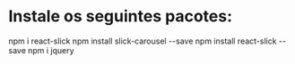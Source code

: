 # Instale os seguintes pacotes:
npm i react-slick
npm install slick-carousel --save
npm install react-slick --save
npm i jquery